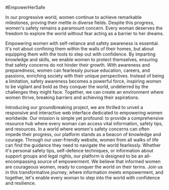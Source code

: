 #EmpowerHerSafe

In our progressive world, women continue to achieve remarkable milestones, proving their mettle in diverse fields. Despite this progress, women's safety remains a paramount concern. Every woman deserves the freedom to explore the world without fear acting as a barrier to her dreams.

Empowering women with self-reliance and safety awareness is essential. It's not about confining them within the walls of their homes, but about equipping them with the tools to step out with confidence. By imparting knowledge and skills, we enable women to protect themselves, ensuring that safety concerns do not hinder their growth. With awareness and preparedness, women can fearlessly pursue education, careers, and passions, enriching society with their unique perspectives. Instead of being a limitation, safety awareness becomes a powerful force, inspiring women to be vigilant and bold as they conquer the world, undeterred by the challenges they might face. Together, we can create an environment where women thrive, breaking barriers and achieving their aspirations.

Introducing our groundbreaking project, we are thrilled to unveil a responsive and interactive web interface dedicated to empowering women worldwide. Our mission is simple yet profound: to provide a comprehensive resource hub where every woman can access vital information, safety tips, and resources. In a world where women's safety concerns can often impede their progress, our platform stands as a beacon of knowledge and courage. Through our user-friendly website, women from all walks of life can find the guidance they need to navigate the world fearlessly. Whether it's personal safety tips, self-defence techniques, or information about support groups and legal rights, our platform is designed to be an all-encompassing source of empowerment. We believe that informed women are courageous women, ready to conquer the world on their terms. Join us in this transformative journey, where information meets empowerment, and together, let's enable every woman to step into the world with confidence and resilience.
